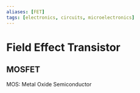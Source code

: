 ```yaml
---
aliases: [FET]
tags: [electronics, circuits, microelectronics]
---
```


# Field Effect Transistor

## MOSFET

MOS: Metal Oxide Semiconductor